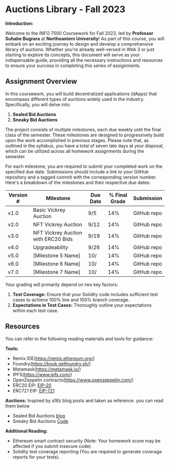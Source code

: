 # Auctions Library - Fall 2023

**Introduction:**

Welcome to the INFO 7500 Coursework for Fall 2023, led by **Professor Suhabe Bugrara** at **Northeastern University**! As part of this course, you will embark on an exciting journey to design and develop a comprehensive library of auctions. Whether you're already well-versed in Web 3 or just starting to explore its concepts, this document will serve as your indispensable guide, providing all the necessary instructions and resources to ensure your success in completing this series of assignments.

## Assignment Overview

In this coursework, you will build decentralized applications (dApps) that encompass different types of auctions widely used in the industry. Specifically, you will delve into:

1. **Sealed Bid Auctions**
2. **Sneaky Bid Auctions**

The project consists of multiple milestones, each due weekly until the final class of the semester. These milestones are designed to progressively build upon the work accomplished in previous stages. Please note that, as outlined in the syllabus, you have a total of seven late days at your disposal, which can be utilized across all homework assignments during the semester.

For each milestone, you are required to submit your completed work on the specified due date. Submissions should include a link to your GitHub repository and a tagged commit with the corresponding version number. Here's a breakdown of the milestones and their respective due dates:

| Version # | Milestone                           | Due Date | % Final Grade | Submission  |
| --------- | ----------------------------------- | -------- | ------------- | ----------- |
| v1.0      | Basic Vickrey Auction               | 9/5      | 14%           | GitHub repo |
| v2.0      | NFT Vickrey Auction                 | 9/12     | 14%           | GitHub repo |
| v3.0      | NFT Vickrey Auction with ERC20 Bids | 9/19     | 14%           | GitHub repo |
| v4.0      | Upgradeability                      | 9/26     | 14%           | GitHub repo |
| v5.0      | [Milestone 5 Name]                  | 10/      | 14%           | GitHub repo |
| v6.0      | [Milestone 6 Name]                  | 10/      | 14%           | GitHub repo |
| v7.0      | [Milestone 7 Name]                  | 10/      | 14%           | GitHub repo |

Your grading will primarily depend on two key factors:

1. **Test Coverage:** Ensure that your Solidity code includes sufficient test cases to achieve 100% line and 100% branch coverage.
2. **Expectations in Test Cases:** Thoroughly outline your expectations within each test case.

## Resources

You can refer to the following reading materials and tools for guidance:

**Tools:**

- Remix IDE(https://remix.ethereum.org/)
- Foundry(https://book.getfoundry.sh/)
- Metamask(https://metamask.io/)
- IPFS(https://www.ipfs.com/)
- OpenZeppelin contracts(https://www.openzeppelin.com/)
- ERC20 EIP: [EIP-20](https://eips.ethereum.org/EIPS/eip-20)
- ERC721 EIP: [EIP-721](https://eips.ethereum.org/EIPS/eip-721)

**Auctions:**
Inspired by a16z blog posts and taken as reference. you can read them below

- Sealed Bid Auctions [blog](https://a16zcrypto.com/posts/article/how-auction-theory-informs-implementations/)
- Sneaky Bid Auctions [Code](https://a16zcrypto.com/posts/article/hidden-in-plain-sight-a-sneaky-solidity-implementation-of-a-sealed-bid-auction/)

**Additional Reading:**

- Ethereum smart contract security (Note: Your homework score may be affected if you submit insecure code).
- Solidity test coverage reporting (You are required to generate coverage reports for your tests).
